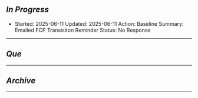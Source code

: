 
## *In Progress*

- Started: 2025-06-11
  Updated: 2025-06-11
  Action: Baseline
  Summary: Emailed FCP Transisiton Reminder
  Status: No Response

--------------------

## *Que*

-----------------------------------
## *Archive*

-----------------------------------
